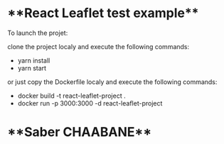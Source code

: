# \***\*React Leaflet test example\*\***

To launch the projet:

clone the project localy and execute the following commands:

- yarn install
- yarn start

or just copy the Dockerfile localy and execute the following commands:

- docker build -t react-leaflet-project .
- docker run -p 3000:3000 -d react-leaflet-project

# \***\*Saber CHAABANE\*\***
